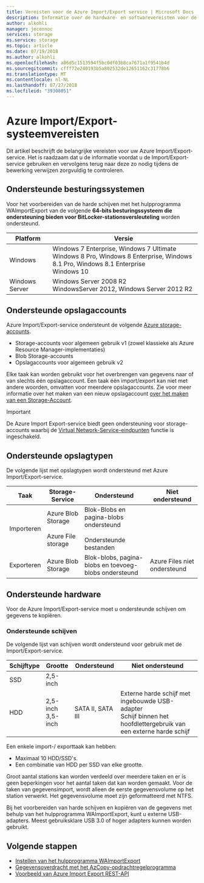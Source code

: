 ```yaml
---
title: Vereisten voor de Azure Import/Export service | Microsoft Docs
description: Informatie over de hardware- en softwarevereisten voor de Azure Import/Export-service.
author: alkohli
manager: jeconnoc
services: storage
ms.service: storage
ms.topic: article
ms.date: 07/19/2018
ms.author: alkohli
ms.openlocfilehash: a86d5c1513594f5bc0df03b8ca7671a1f9541b4d
ms.sourcegitcommit: cfff72e240193b5a802532de12651162c31778b6
ms.translationtype: MT
ms.contentlocale: nl-NL
ms.lasthandoff: 07/27/2018
ms.locfileid: "39308051"
---
```

# <a name="azure-importexport-system-requirements"></a>Azure Import/Export-systeemvereisten

Dit artikel beschrijft de belangrijke vereisten voor uw Azure Import/Export-service. Het is raadzaam dat u de informatie voordat u de Import/Export-service gebruiken en vervolgens terug naar deze zo nodig tijdens de bewerking verwijzen zorgvuldig te controleren.

## <a name="supported-operating-systems"></a>Ondersteunde besturingssystemen

Voor het voorbereiden van de harde schijven met het hulpprogramma WAImportExport van de volgende **64-bits besturingssysteem die ondersteuning bieden voor BitLocker-stationsversleuteling** worden ondersteund.


|Platform |Versie |
|---------|---------|
|Windows     | Windows 7 Enterprise, Windows 7 Ultimate <br> Windows 8 Pro, Windows 8 Enterprise, Windows 8.1 Pro, Windows 8.1 Enterprise <br> Windows 10        |
|Windows Server     |Windows Server 2008 R2 <br> WindowsServer 2012, Windows Server 2012 R2         |


## <a name="supported-storage-accounts"></a>Ondersteunde opslagaccounts

Azure Import/Export-service ondersteunt de volgende [Azure storage-accounts](storage-account-options.md).
- Storage-accounts voor algemeen gebruik v1 (zowel klassieke als Azure Resource Manager-implementaties)
- Blob Storage-accounts
- Opslagaccounts voor algemeen gebruik v2

Elke taak kan worden gebruikt voor het overbrengen van gegevens naar of van slechts één opslagaccount. Een taak één import/export kan niet met andere woorden, omvatten voor meerdere opslagaccounts. Zie voor meer informatie over het maken van een nieuw opslagaccount [over het maken van een Storage-Account](storage-create-storage-account.md#create-a-storage-account).

> [!IMPORTANT] 
> De Azure Import Export-service biedt geen ondersteuning voor storage-accounts waarbij de [Virtual Network-Service-eindpunten](../../virtual-network/virtual-network-service-endpoints-overview.md) functie is ingeschakeld. 

## <a name="supported-storage-types"></a>Ondersteunde opslagtypen

De volgende lijst met opslagtypen wordt ondersteund met Azure Import/Export-service.


|Taak  |Storage-Service |Ondersteund  |Niet ondersteund  |
|---------|---------|---------|---------|
|Importeren     |  Azure Blob Storage <br><br> Azure File storage       | Blok-Blobs en pagina-blobs ondersteund <br><br> Ondersteunde bestanden          |
|Exporteren     |   Azure Blob Storage       | Blok-blobs, pagina-blobs en toevoeg-blobs ondersteund         | Azure Files niet ondersteund


## <a name="supported-hardware"></a>Ondersteunde hardware 

Voor de Azure Import/Export-service moet u ondersteunde schijven om gegevens te kopiëren.

### <a name="supported-disks"></a>Ondersteunde schijven

De volgende lijst van schijven wordt ondersteund voor gebruik met de Import/Export-service.


|Schijftype  |Grootte  |Ondersteund |Niet ondersteund  |
|---------|---------|---------|---------|
|SSD    |   2,5-inch      |         |         |
|HDD     |  2,5-inch<br>3,5-inch       |SATA II, SATA III         |Externe harde schijf met ingebouwde USB-adapter <br> Schijf binnen het hoofdlettergebruik van een externe harde schijf         |


Een enkele import-/ exporttaak kan hebben:
- Maximaal 10 HDD/SSD's.
- Een combinatie van HDD per SSD van elke grootte.

Groot aantal stations kan worden verdeeld over meerdere taken en er is geen beperkingen voor het aantal taken dat kan worden gemaakt. Voor de taken van gegevensimport, wordt alleen de eerste gegevensvolume op het station verwerkt. Het gegevensvolume moet zijn geformatteerd met NTFS.

Bij het voorbereiden van harde schijven en kopiëren van de gegevens met behulp van het hulpprogramma WAImportExport, kunt u externe USB-adapters. Meest gebruiksklare USB 3.0 of hoger adapters kunnen worden gebruikt. 


## <a name="next-steps"></a>Volgende stappen

* [Instellen van het hulpprogramma WAImportExport](storage-import-export-tool-how-to.md)
* [Gegevensoverdracht met het AzCopy-opdrachtregelprogramma](storage-use-azcopy.md)
* [Voorbeeld van Azure Import Export REST-API](https://azure.microsoft.com/documentation/samples/storage-dotnet-import-export-job-management/)

